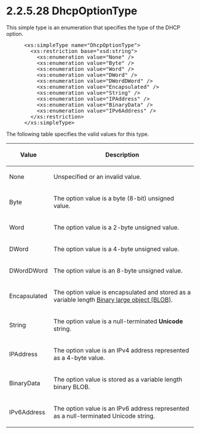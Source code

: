<html dir="LTR" xmlns:mshelp="http://msdn.microsoft.com/mshelp" xmlns:ddue="http://ddue.schemas.microsoft.com/authoring/2003/5" xmlns:xlink="http://www.w3.org/1999/xlink" xmlns:tool="http://www.microsoft.com/tooltip">
 <body>
 <div id="header">
 <h1 class="heading">2.2.5.28 DhcpOptionType</h1>
 </div>
 <div id="mainSection">
 <div id="mainBody">
 <div id="allHistory" class="saveHistory"></div>
 <div id="sectionSection0" class="section" name="collapseableSection">
 

<p>This simple type is an enumeration that specifies the type
of the DHCP option.</p>

<dl>
<dd>
<div><pre> &lt;xs:simpleType name=&quot;DhcpOptionType&quot;&gt;
   &lt;xs:restriction base=&quot;xsd:string&quot;&gt;
     &lt;xs:enumeration value=&quot;None&quot; /&gt;
     &lt;xs:enumeration value=&quot;Byte&quot; /&gt;
     &lt;xs:enumeration value=&quot;Word&quot; /&gt;
     &lt;xs:enumeration value=&quot;DWord&quot; /&gt;
     &lt;xs:enumeration value=&quot;DWordDWord&quot; /&gt;
     &lt;xs:enumeration value=&quot;Encapsulated&quot; /&gt;
     &lt;xs:enumeration value=&quot;String&quot; /&gt;
     &lt;xs:enumeration value=&quot;IPAddress&quot; /&gt;
     &lt;xs:enumeration value=&quot;BinaryData&quot; /&gt;
     &lt;xs:enumeration value=&quot;IPv6Address&quot; /&gt;
   &lt;/xs:restriction&gt;
 &lt;/xs:simpleType&gt;
</pre></div>
</dd></dl>

<p>The following table specifies the valid values for this
type.</p>

<table>
 <thead>
 <tr>
 <th>
 <p>Value</p>
 </th>
 <th>
 <p>Description</p>
 </th>
 </tr>
 </thead>
 <tr>
 <td>
 <p>None</p>
 </td>
 <td>
 <p>Unspecified or an invalid value.</p>
 </td>
 </tr>
 <tr>
 <td>
 <p>Byte</p>
 </td>
 <td>
 <p>The option value is a byte (8-bit) unsigned value.</p>
 </td>
 </tr>
 <tr>
 <td>
 <p>Word</p>
 </td>
 <td>
 <p>The option value is a 2-byte unsigned value.</p>
 </td>
 </tr>
 <tr>
 <td>
 <p>DWord</p>
 </td>
 <td>
 <p>The option value is a 4-byte unsigned value.</p>
 </td>
 </tr>
 <tr>
 <td>
 <p>DWordDWord</p>
 </td>
 <td>
 <p>The option value is an 8-byte unsigned value.</p>
 </td>
 </tr>
 <tr>
 <td>
 <p>Encapsulated</p>
 </td>
 <td>
 <p>The option value is encapsulated and stored as a
 variable length <a href="21b4a631-8f28-420f-822f-c5f879d5046e.md#gt_ad861812-8cb0-497a-80bb-13c95aa4e425">Binary
 large object (BLOB)</a>.</p>
 </td>
 </tr>
 <tr>
 <td>
 <p>String</p>
 </td>
 <td>
 <p>The option value is a null-terminated <b>Unicode</b>
 string.</p>
 </td>
 </tr>
 <tr>
 <td>
 <p>IPAddress</p>
 </td>
 <td>
 <p>The option value is an IPv4 address represented as a
 4-byte value.</p>
 </td>
 </tr>
 <tr>
 <td>
 <p>BinaryData</p>
 </td>
 <td>
 <p>The option value is stored as a variable length binary
 BLOB.</p>
 </td>
 </tr>
 <tr>
 <td>
 <p>IPv6Address</p>
 </td>
 <td>
 <p>The option value is an IPv6 address represented as a
 null-terminated Unicode string.</p>
 </td>
 </tr>
</table>

<p> </p>


 </div>
 </div>
 </div>
 </body>
</html>